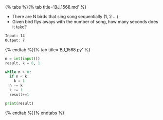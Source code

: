 {% tabs %}{% tab title='BJ_1568.md' %}

* There are N birds that sing song sequentially (1, 2 ...)
* Given bird flys aways with the number of song, how many seconds does it take?

```txt
Input: 14
Output: 7
```

{% endtab %}{% tab title='BJ_1568.py' %}

```py
n = int(input())
result, k = 0, 1

while n > 0:
  if n < k:
    k = 1
  n -= k
  k += 1
  result+=1

print(result)
```

{% endtab %}{% endtabs %}
